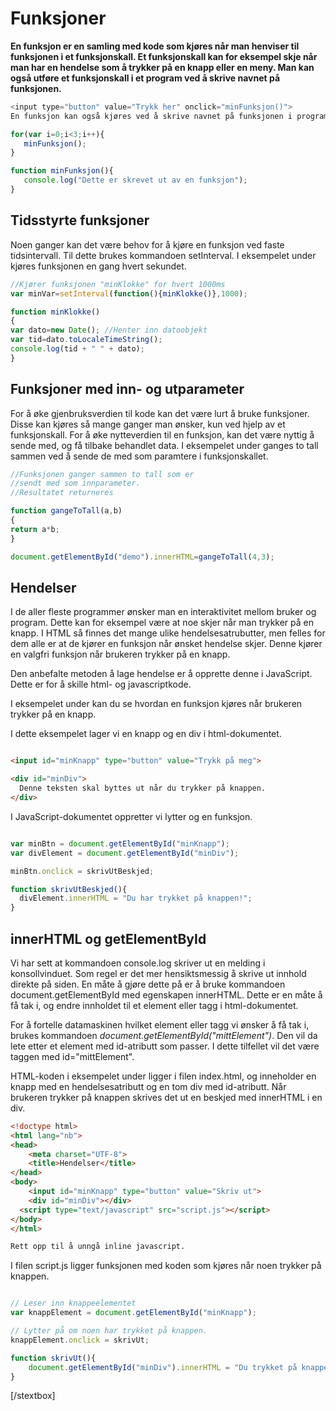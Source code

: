 Funksjoner
==========

**En funksjon er en samling med kode som kjøres når man henviser til funksjonen i et funksjonskall. Et funksjonskall kan for eksempel skje når man har en hendelse som å trykker på en knapp eller en meny. Man kan også utføre et funksjonskall i et program ved å skrive navnet på funksjonen.**

``` javascript
<input type="button" value="Trykk her" onclick="minFunksjon()">
En funksjon kan også kjøres ved å skrive navnet på funksjonen i programmet

for(var i=0;i<3;i++){
   minFunksjon();
}

function minFunksjon(){
   console.log("Dette er skrevet ut av en funksjon");
}
```

Tidsstyrte funksjoner
---------------------

Noen ganger kan det være behov for å kjøre en funksjon ved faste tidsintervall. Til dette brukes kommandoen setInterval. I eksempelet under kjøres funksjonen en gang hvert sekundet.

``` javascript
//Kjører funksjonen "minKlokke" for hvert 1000ms
var minVar=setInterval(function(){minKlokke()},1000);

function minKlokke()
{
var dato=new Date(); //Henter inn datoobjekt
var tid=dato.toLocaleTimeString();
console.log(tid + " " + dato);
}
```

Funksjoner med inn- og utparameter
----------------------------------

For å øke gjenbruksverdien til kode kan det være lurt å bruke funksjoner. Disse kan kjøres så mange ganger man ønsker, kun ved hjelp av et funksjonskall. For å øke nytteverdien til en funksjon, kan det være nyttig å sende med, og få tilbake behandlet data. I eksempelet under ganges to tall sammen ved å sende de med som paramtere i funksjonskallet.

```javascript
//Funksjonen ganger sammen to tall som er
//sendt med som innparameter.
//Resultatet returneres

function gangeToTall(a,b)
{
return a*b;
}

document.getElementById("demo").innerHTML=gangeToTall(4,3);
```

Hendelser
---------

I de aller fleste programmer ønsker man en interaktivitet mellom bruker og program. Dette kan for eksempel være at noe skjer når man trykker på en knapp. I HTML så finnes det mange ulike hendelsesatrubutter, men felles for dem alle er at de kjører en funksjon når ønsket hendelse skjer. Denne kjører en valgfri funksjon når brukeren trykker på en knapp.

Den anbefalte metoden å lage hendelse er å opprette denne i JavaScript. Dette er for å skille html- og javascriptkode.

I eksempelet under kan du se hvordan en funksjon kjøres når brukeren trykker på en knapp.

I dette eksempelet lager vi en knapp og en div i html-dokumentet.

``` html

<input id="minKnapp" type="button" value="Trykk på meg">

<div id="minDiv">
  Denne teksten skal byttes ut når du trykker på knappen.
</div>
```

I JavaScript-dokumentet oppretter vi lytter og en funksjon.

```javascript

var minBtn = document.getElementById("minKnapp");
var divElement = document.getElementById("minDiv");

minBtn.onclick = skrivUtBeskjed;

function skrivUtBeskjed(){
  divElement.innerHTML = "Du har trykket på knappen!";
}
```

innerHTML og getElementById
---------------------------

Vi har sett at kommandoen console.log skriver ut en melding i konsollvinduet. Som regel er det mer hensiktsmessig å skrive ut innhold direkte på siden. En måte å gjøre dette på er å bruke kommandoen document.getElementById med egenskapen innerHTML. Dette er en måte å få tak i, og endre innholdet til et element eller tagg i html-dokumentet.

For å fortelle datamaskinen hvilket element eller tagg vi ønsker å få tak i, brukes kommandoen _document.getElementById("mittElement")_. Den vil da lete etter et element med id-atributt som passer. I dette tilfellet vil det være taggen med id="mittElement".

HTML-koden i eksempelet under ligger i filen index.html, og inneholder en knapp med en hendelsesatributt og en tom div med id-atributt. Når brukeren trykker på knappen skrives det ut en beskjed med innerHTML i en div.

``` html
<!doctype html>
<html lang="nb">
<head>
	<meta charset="UTF-8">
	<title>Hendelser</title>
</head>
<body>
	<input id="minKnapp" type="button" value="Skriv ut">
	<div id="minDiv"></div>
  <script type="text/javascript" src="script.js"></script>
</body>
</html>

Rett opp til å unngå inline javascript.

```
I filen script.js ligger funksjonen med koden som kjøres når noen trykker på knappen.

``` javascript

// Leser inn knappeelementet
var knappElement = document.getElementById("minKnapp");

// Lytter på om noen har trykket på knappen.
knappElement.onclick = skrivUt;

function skrivUt(){
	document.getElementById("minDiv").innerHTML = "Du trykket på knappen!";
}
```





[/stextbox]
